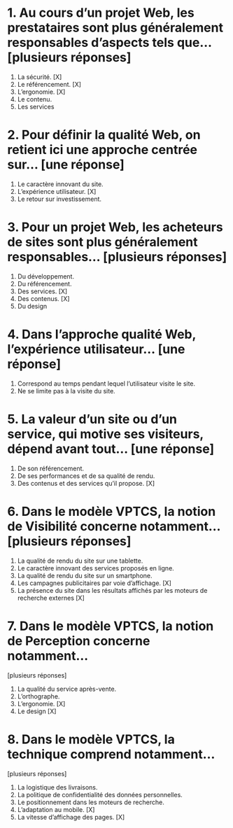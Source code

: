 # 1. Au cours d’un projet Web, les prestataires sont plus généralement responsables d’aspects tels que… [plusieurs réponses]

1.	La sécurité. [X]
2.	Le référencement. [X]
3.	L’ergonomie. [X]
4.	Le contenu.
5.	Les services

# 2. Pour définir la qualité Web, on retient ici une approche centrée sur… [une réponse]
1.	Le caractère innovant du site. 
2.	L’expérience utilisateur. [X]
3.	Le retour sur investissement.

# 3. Pour un projet Web, les acheteurs de sites sont plus généralement responsables… [plusieurs réponses]
1.	Du développement.
2.	Du référencement.
3.	Des services. [X]
4.	Des contenus. [X]
5.	Du design

# 4. Dans l’approche qualité Web, l’expérience utilisateur… [une réponse]
1.	Correspond au temps pendant lequel l’utilisateur visite le site.
2.	Ne se limite pas à la visite du site.

# 5. La valeur d’un site ou d’un service, qui motive ses visiteurs, dépend avant tout… [une réponse]
1.	De son référencement.
2.	De ses performances et de sa qualité de rendu.
3.	Des contenus et des services qu’il propose. [X]

# 6. Dans le modèle VPTCS, la notion de Visibilité concerne notamment… [plusieurs réponses]
1.	La qualité de rendu du site sur une tablette.
2.	Le caractère innovant des services proposés en ligne.
3.	La qualité de rendu du site sur un smartphone.
4.	Les campagnes publicitaires par voie d’affichage. [X]
5.	La présence du site dans les résultats affichés par les moteurs de recherche externes [X]

# 7. Dans le modèle VPTCS, la notion de Perception concerne notamment…
[plusieurs réponses]
1.	La qualité du service après-vente.
2.	L’orthographe.
3.	L’ergonomie. [X]
4.	Le design [X]

# 8. Dans le modèle VPTCS, la technique comprend notamment…
[plusieurs réponses]
1.	La logistique des livraisons.
2.	La politique de confidentialité des données personnelles.
3.	Le positionnement dans les moteurs de recherche.
4.	L’adaptation au mobile. [X]
5.	La vitesse d’affichage des pages. [X]
